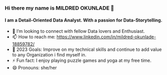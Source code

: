 ### Hi there my name is MILDRED OKUNLADE 👋
#### **I am a Detail-Oriented Data Analyst. With a passion for Data-Storytelling.**  



- 👯 I’m looking to connect with fellow Data lovers and Enthusiast.
- 📫 How to reach me: https://www.linkedin.com/in/mildred-okunlade-18859782/
- 🥅 2023 Goals: Improve on my technical skills and continue to add value to any Organization i find myself in.
- ⚡ Fun fact: I enjoy playing puzzle games and yoga at my free time.
- 😄 Pronouns: she/her

